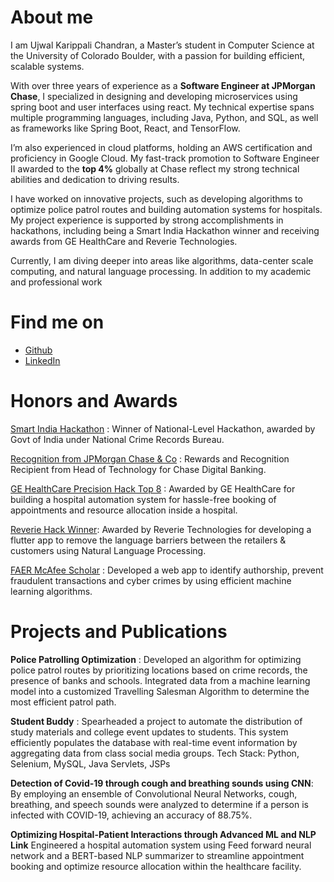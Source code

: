 # About me


I am Ujwal Karippali Chandran, a Master’s student in Computer Science at the University of Colorado Boulder, with a passion for building efficient, scalable systems.

With over three years of experience as a **Software Engineer at JPMorgan Chase**, I specialized in designing and developing microservices using spring boot and user interfaces using react. My technical expertise spans multiple programming languages, including Java, Python, and SQL, as well as frameworks like Spring Boot, React, and TensorFlow. 

I’m also experienced in cloud platforms, holding an AWS certification and proficiency in Google Cloud. My fast-track promotion to Software Engineer II awarded to the **top 4%** globally at Chase reflect my strong technical abilities and dedication to driving results.

I have worked on innovative projects, such as developing algorithms to optimize police patrol routes and building automation systems for hospitals. My project experience is supported by strong accomplishments in hackathons, including being a Smart India Hackathon winner and receiving awards from GE HealthCare and Reverie Technologies.

Currently, I am diving deeper into areas like algorithms, data-center scale computing, and natural language processing. In addition to my academic and professional work

# Find me on
* [Github](https://github.com/ujwalkpl)
* [LinkedIn](https://www.linkedin.com/in/ujwalkc)


# Honors and Awards

[Smart India Hackathon](https://www.sih.gov.in) : Winner of National-Level Hackathon, awarded by Govt of India under National Crime Records Bureau.

[Recognition from JPMorgan Chase & Co](https://www.jpmorganchase.com) : Rewards and Recognition Recipient from Head of Technology for Chase Digital Banking.

[GE HealthCare Precision Hack Top 8](https://www.facebook.com/GEHCIndia/posts/the-celebrated-28-hour-pan-india-precision-health-challenge-2020-hackathon-culmi/2928591087198801/) : Awarded by GE HealthCare for building a hospital automation system for hassle-free booking of appointments and resource allocation inside a hospital.

[Reverie Hack Winner](https://language-hackathon.devpost.com): Awarded by Reverie Technologies for developing a flutter app to remove the language barriers between the retailers & customers using Natural Language Processing.

[FAER McAfee Scholar](https://www.faer.ac.in/faer) : Developed a web app to identify authorship, prevent fraudulent transactions and cyber crimes by using efficient machine learning algorithms.

# Projects and Publications

**Police Patrolling Optimization** : Developed an algorithm for optimizing police patrol routes by prioritizing locations
based on crime records, the presence of banks and schools. Integrated data from a machine learning model into a
customized Travelling Salesman Algorithm to determine the most efficient patrol path.

**Student Buddy** : Spearheaded a project to automate the distribution of study materials and college event updates to
students. This system efficiently populates the database with real-time event information by aggregating data from class
social media groups. Tech Stack: Python, Selenium, MySQL, Java Servlets, JSPs

**Detection of Covid-19 through cough and breathing sounds using CNN**:
By employing an ensemble of Convolutional Neural Networks, cough, breathing, and speech sounds were analyzed to
determine if a person is infected with COVID-19, achieving an accuracy of 88.75%.

**Optimizing Hospital-Patient Interactions through Advanced ML and NLP Link**
Engineered a hospital automation system using Feed forward neural network and a BERT-based NLP summarizer to
streamline appointment booking and optimize resource allocation within the healthcare facility.

